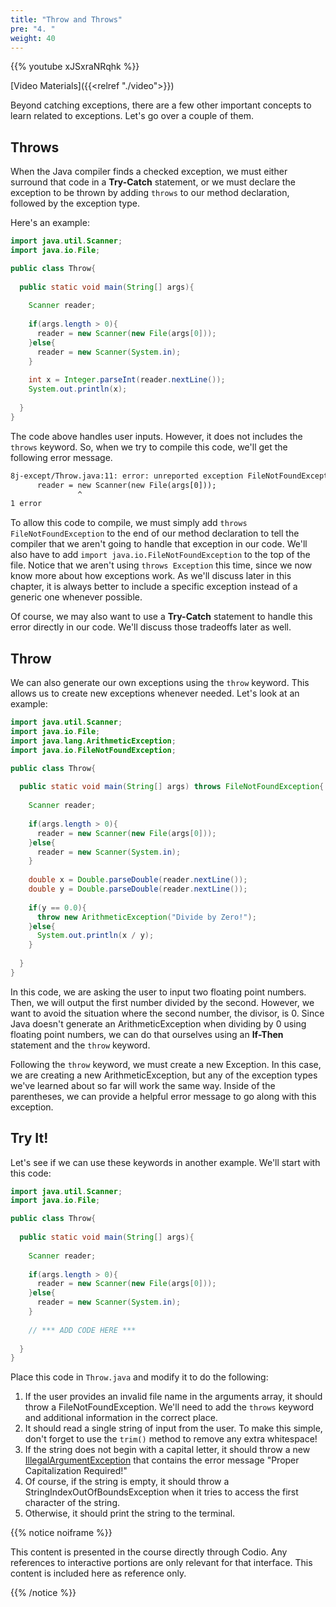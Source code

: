 ```yaml
---
title: "Throw and Throws"
pre: "4. "
weight: 40
---
```


{{% youtube xJSxraNRqhk %}}

[Video Materials]({{<relref "./video">}})

Beyond catching exceptions, there are a few other important concepts to learn related to exceptions. Let's go over a couple of them.

## Throws

 When the Java compiler finds a checked exception, we must either surround that code in a **Try-Catch** statement, or we must declare the exception to be thrown by adding `throws` to our method declaration, followed by the exception type. 

Here's an example:

```java
import java.util.Scanner;
import java.io.File;

public class Throw{
  
  public static void main(String[] args){
    
    Scanner reader;
    
    if(args.length > 0){
      reader = new Scanner(new File(args[0]));
    }else{
      reader = new Scanner(System.in);
    }
    
    int x = Integer.parseInt(reader.nextLine());
    System.out.println(x);
    
  }
}
```

The code above handles user inputs. However, it does not includes the `throws` keyword. So, when we try to compile this code, we'll get the following error message.

```tex
8j-except/Throw.java:11: error: unreported exception FileNotFoundException; must be caught or declared to be thrown
      reader = new Scanner(new File(args[0]));
               ^
1 error
```

To allow this code to compile, we must simply add `throws FileNotFoundException` to the end of our method declaration to tell the compiler that we aren't going to handle that exception in our code. We'll also have to add `import java.io.FileNotFoundException` to the top of the file. Notice that we aren't using `throws Exception` this time, since we now know more about how exceptions work. As we'll discuss later in this chapter, it is always better to include a specific exception instead of a generic one whenever possible. 

Of course, we may also want to use a **Try-Catch** statement to handle this error directly in our code. We'll discuss those tradeoffs later as well.

## Throw

We can also generate our own exceptions using the `throw` keyword. This allows us to create new exceptions whenever needed. Let's look at an example:

```java
import java.util.Scanner;
import java.io.File;
import java.lang.ArithmeticException;
import java.io.FileNotFoundException;

public class Throw{
  
  public static void main(String[] args) throws FileNotFoundException{
    
    Scanner reader;
    
    if(args.length > 0){
      reader = new Scanner(new File(args[0]));
    }else{
      reader = new Scanner(System.in);
    }
    
    double x = Double.parseDouble(reader.nextLine());
    double y = Double.parseDouble(reader.nextLine());
    
    if(y == 0.0){
      throw new ArithmeticException("Divide by Zero!");
    }else{
      System.out.println(x / y);
    }
    
  }
}
```

In this code, we are asking the user to input two floating point numbers. Then, we will output the first number divided by the second. However, we want to avoid the situation where the second number, the divisor, is $0$. Since Java doesn't generate an ArithmeticException when dividing by $0$ using floating point numbers, we can do that ourselves using an **If-Then** statement and the `throw` keyword. 

Following the `throw` keyword, we must create a new Exception. In this case, we are creating a new ArithmeticException, but any of the exception types we've learned about so far will work the same way. Inside of the parentheses, we can provide a helpful error message to go along with this exception. 

## Try It!

Let's see if we can use these keywords in another example. We'll start with this code:

```java
import java.util.Scanner;
import java.io.File;

public class Throw{
  
  public static void main(String[] args){
    
    Scanner reader;
    
    if(args.length > 0){
      reader = new Scanner(new File(args[0]));
    }else{
      reader = new Scanner(System.in);
    }
   
    // *** ADD CODE HERE ***
    
  }
}
```

Place this code in `Throw.java` and modify it to do the following:
1. If the user provides an invalid file name in the arguments array, it should throw a FileNotFoundException. We'll need to add the `throws` keyword and additional information in the correct place.
2. It should read a single string of input from the user. To make this simple, don't forget to use the `trim()` method to remove any extra whitespace!
3. If the string does not begin with a capital letter, it should throw a new [IllegalArgumentException](https://docs.oracle.com/javase/8/docs/api/java/lang/IllegalArgumentException.html) that contains the error message "Proper Capitalization Required!"
4. Of course, if the string is empty, it should throw a StringIndexOutOfBoundsException when it tries to access the first character of the string. 
5. Otherwise, it should print the string to the terminal. 

{{% notice noiframe %}}

This content is presented in the course directly through Codio. Any references to interactive portions are only relevant for that interface. This content is included here as reference only. 

{{% /notice %}}